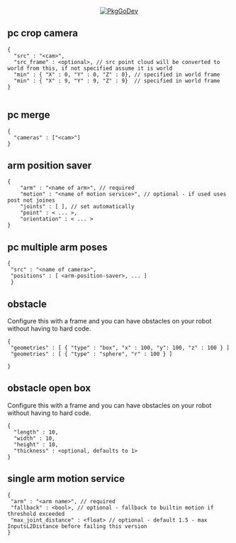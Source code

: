 

<p align="center">
  <a href="https://pkg.go.dev/github.com/erh/vmodutils"><img src="https://pkg.go.dev/badge/github.com/erh/vmodutils" alt="PkgGoDev"></a>
</a>
</p>

## pc crop camera
```
{
  "src" : "<cam>",
  "src_frame" : <optional>, // src point cloud will be converted to world from this, if not specified assume it is world
  "min" : { "X" : 0, "Y" : 0, "Z" : 0}, // specified in world frame
  "min" : { "X" : 9, "Y" : 9, "Z" : 9}  // specified in world frame
}
  
```
## pc merge
```
{
  "cameras" : ["<cam>"]
}
```

## arm position saver
```
{
    "arm" : "<name of arm>", // required
    "motion" : "<name of motion service>", // optional - if used uses post not joines
    "joints" : [ ], // set automatically
    "point" : < ... >,
    "orientation" : < ... >
}
```



## pc multiple arm poses
```
{
 "src" : "<name of camera>",
 "positions" : [ <arm-position-saver>, ... ]
 }
```

## obstacle
Configure this with a frame and you can have obstacles on your robot without having to hard code.
```
{
 "geometries" : [ { "type" : "box", "x" : 100, "y": 100, "z" : 100 } ]
 "geometries" : [ { "type" : "sphere", "r" : 100 } ]

}
```

## obstacle open box
Configure this with a frame and you can have obstacles on your robot without having to hard code.
```
{
  "length" : 10,
  "width" : 10,
  "height" : 10,
  "thickness" : <optional, defaults to 1>
}
```

## single arm motion service
```
{
 "arm" : "<arm name>", // required
 "fallback" : <bool>, // optional - fallback to builtin motion if threshold exceeded
 "max_joint_distance" : <float> // optional - default 1.5 - max InputsL2Distance before failing this version
}
```
